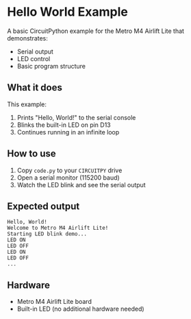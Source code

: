 # Hello World Example

A basic CircuitPython example for the Metro M4 Airlift Lite that demonstrates:
- Serial output
- LED control
- Basic program structure

## What it does

This example:
1. Prints "Hello, World!" to the serial console
2. Blinks the built-in LED on pin D13
3. Continues running in an infinite loop

## How to use

1. Copy `code.py` to your `CIRCUITPY` drive
2. Open a serial monitor (115200 baud)
3. Watch the LED blink and see the serial output

## Expected output

```
Hello, World!
Welcome to Metro M4 Airlift Lite!
Starting LED blink demo...
LED ON
LED OFF
LED ON
LED OFF
...
```

## Hardware

- Metro M4 Airlift Lite board
- Built-in LED (no additional hardware needed)
